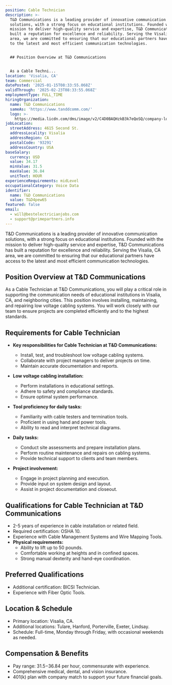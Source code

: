 ```yaml
---
position: Cable Technician
description: >-
  T&D Communications is a leading provider of innovative communication
  solutions, with a strong focus on educational institutions. Founded with the
  mission to deliver high-quality service and expertise, T&D Communications has
  built a reputation for excellence and reliability. Serving the Visalia, CA
  area, we are committed to ensuring that our educational partners have access
  to the latest and most efficient communication technologies. 


  ## Position Overview at T&D Communications


  As a Cable Techni...
location: 'Visalia, CA'
team: Commercial
datePosted: '2025-01-15T08:33:55.068Z'
validThrough: '2025-02-23T08:33:55.068Z'
employmentType: FULL_TIME
hiringOrganization:
  name: T&D Communications
  sameAs: 'https://www.tanddcomm.com/'
  logo: >-
    https://media.licdn.com/dms/image/v2/C4D0BAQHzkB3k7eQoSQ/company-logo_200_200/company-logo_200_200/0/1631320385872?e=2147483647&v=beta&t=nuFy5lrwqoCuQ6_2P8hO_EwhwJlnndzcbM7ZPSfdKlM
jobLocation:
  streetAddress: 4615 Second St.
  addressLocality: Visalia
  addressRegion: CA
  postalCode: '93291'
  addressCountry: USA
baseSalary:
  currency: USD
  value: 34.17
  minValue: 31.5
  maxValue: 36.84
  unitText: HOUR
experienceRequirements: midLevel
occupationalCategory: Voice Data
identifier:
  name: T&D Communications
  value: T&D4pew65
featured: false
email:
  - will@bestelectricianjobs.com
  - support@primepartners.info
---
```




T&D Communications is a leading provider of innovative communication solutions, with a strong focus on educational institutions. Founded with the mission to deliver high-quality service and expertise, T&D Communications has built a reputation for excellence and reliability. Serving the Visalia, CA area, we are committed to ensuring that our educational partners have access to the latest and most efficient communication technologies. 

## Position Overview at T&D Communications

As a Cable Technician at T&D Communications, you will play a critical role in supporting the communication needs of educational institutions in Visalia, CA, and neighboring cities. This position involves installing, maintaining, and repairing low voltage cabling systems. You will work closely with our team to ensure projects are completed efficiently and to the highest standards.

## Requirements for Cable Technician

- **Key responsibilities for Cable Technician at T&D Communications:**
  - Install, test, and troubleshoot low voltage cabling systems.
  - Collaborate with project managers to deliver projects on time.
  - Maintain accurate documentation and reports.
  
- **Low voltage cabling installation:**
  - Perform installations in educational settings.
  - Adhere to safety and compliance standards.
  - Ensure optimal system performance.

- **Tool proficiency for daily tasks:**
  - Familiarity with cable testers and termination tools.
  - Proficient in using hand and power tools.
  - Ability to read and interpret technical diagrams.

- **Daily tasks:**
  - Conduct site assessments and prepare installation plans.
  - Perform routine maintenance and repairs on cabling systems.
  - Provide technical support to clients and team members.

- **Project involvement:**
  - Engage in project planning and execution.
  - Provide input on system design and layout.
  - Assist in project documentation and closeout.

## Qualifications for Cable Technician at T&D Communications

- 2-5 years of experience in cable installation or related field.
- Required certification: OSHA 10.
- Experience with Cable Management Systems and Wire Mapping Tools.
- **Physical requirements:**
  - Ability to lift up to 50 pounds.
  - Comfortable working at heights and in confined spaces.
  - Strong manual dexterity and hand-eye coordination.

## Preferred Qualifications

- Additional certification: BICSI Technician.
- Experience with Fiber Optic Tools.

## Location & Schedule

- Primary location: Visalia, CA.
- Additional locations: Tulare, Hanford, Porterville, Exeter, Lindsay.
- Schedule: Full-time, Monday through Friday, with occasional weekends as needed.

## Compensation & Benefits

- Pay range: $31.5-$36.84 per hour, commensurate with experience.
- Comprehensive medical, dental, and vision insurance.
- 401(k) plan with company match to support your future financial goals.
